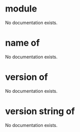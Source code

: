 # module

No documentation exists.

# name of <module>

No documentation exists.

# version of <module>

No documentation exists.

# version string <string> of <module>

No documentation exists.
